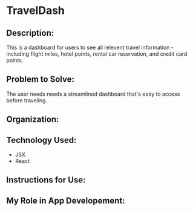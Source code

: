# TravelDash

## Description: 
This is a dashboard for users to see all relevent travel information - including flight miles, hotel points, rental car reservation, and credit card points.

## Problem to Solve: 
The user needs needs a streamlined dashboard that's easy to access before traveling.

## Organization: 

## Technology Used:
* JSX
* React

## Instructions for Use:

## My Role in App Developement: 
